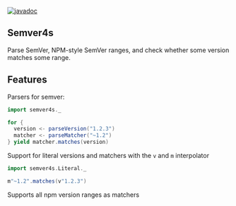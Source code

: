 [![javadoc](https://javadoc.io/badge2/com.heroestools/semver4s_2.13/javadoc.svg)](https://javadoc.io/doc/com.heroestools/semver4s_2.13)

## Semver4s

Parse SemVer, NPM-style SemVer ranges, and check whether some version matches
some range.

## Features

Parsers for semver:

```scala
import semver4s._

for {
  version <- parseVersion("1.2.3")
  matcher <- parseMatcher("~1.2")
} yield matcher.matches(version)
```

Support for literal versions and matchers with the `v` and `m` interpolator

```scala
import semver4s.Literal._

m"~1.2".matches(v"1.2.3")
```

Supports all npm version ranges as matchers
